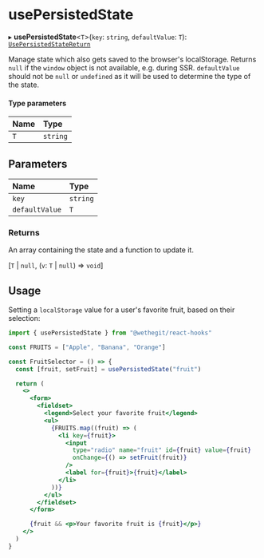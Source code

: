 # usePersistedState

▸ **usePersistedState**\<`T`\>(`key`: `string`, `defaultValue`: `T`): [`UsePersistedStateReturn`](#returns)

Manage state which also gets saved to the browser's localStorage.
Returns `null` if the `window` object is not available, e.g. during SSR.
`defaultValue` should not be `null` or `undefined` as it will be used to determine the type of the state.

#### Type parameters

| Name | Type |
| :------ | :------ |
| `T` | `string` |

## Parameters

| Name | Type |
| :------ | :------ |
| `key` | `string` |
| `defaultValue` | `T` |

### Returns

An array containing the state and a function to update it.

[`T` \| ``null``, (`v`: `T` \| ``null``) => `void`]

## Usage

Setting a `localStorage` value for a user's favorite fruit, based on their selection:

```jsx
import { usePersistedState } from "@wethegit/react-hooks"

const FRUITS = ["Apple", "Banana", "Orange"]

const FruitSelector = () => {
  const [fruit, setFruit] = usePersistedState("fruit")

  return (
    <>
      <form>
        <fieldset>
          <legend>Select your favorite fruit</legend>
          <ul>
            {FRUITS.map((fruit) => (
              <li key={fruit}>
                <input
                  type="radio" name="fruit" id={fruit} value={fruit}
                  onChange={() => setFruit(fruit)}
                />
                <label for={fruit}>{fruit}</label>
              </li>
            ))}
          </ul>
        </fieldset>
      </form>

      {fruit && <p>Your favorite fruit is {fruit}</p>}
    </>
  )
}
```